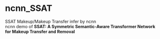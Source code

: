 # ncnn_SSAT  
SSAT Makeup/Makeup Transfer infer by  ncnn  
ncnn demo of **SSAT: A Symmetric Semantic-Aware Transformer Network for Makeup Transfer and Removal**  
